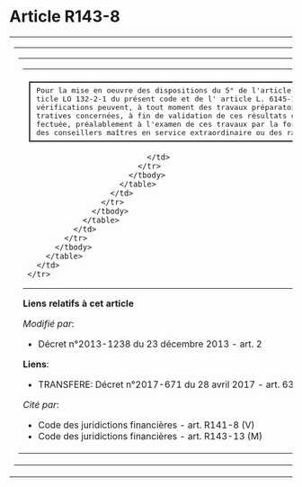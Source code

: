 # Article R143-8

<table>
  <tbody>
    <tr>
      <td>
        <table>
          <tbody>
            <tr>
              <td colspan="8">
                <table>
                  <tbody>
                    <tr>
                      <td>
                        <table>
                          <tbody>
                            <tr>
                              <td colspan="4">
                                <pre>
┏━━━━━━━━━━━━━━━━━━━━━━━━━━━━━━━━━━━━━━━━━━━━━━━━━━━━━━━━━━━━━━━━━━━━━━━━━━━━━━━━━━━━━━━━━━━━━━━━━━━━━━━━━━━━━━━━━━━━━━━━━━━┓
┃ Pour la mise en oeuvre des dispositions du 5° de l'article 58 de la loi organique n° 2001-692 du 1er août 2001, de l'ar-  ┃
┃ ticle LO 132-2-1 du présent code et de l' article L. 6145-16 du code de la santé publique, les résultats provisoires des  ┃
┃ vérifications peuvent, à tout moment des travaux préparatoires à la certification, être transmis aux autorités adminis-   ┃
┃ tratives concernées, à fin de validation de ces résultats ou d'information de ces autorités. Cette transmission est ef-   ┃
┃ fectuée, préalablement à l'examen de ces travaux par la formation compétente de la Cour des comptes, par des magistrats,  ┃
┃ des conseillers maîtres en service extraordinaire ou des rapporteurs extérieurs.                                          ┃
┗━━━━━━━━━━━━━━━━━━━━━━━━━━━━━━━━━━━━━━━━━━━━━━━━━━━━━━━━━━━━━━━━━━━━━━━━━━━━━━━━━━━━━━━━━━━━━━━━━━━━━━━━━━━━━━━━━━━━━━━━━━━┛
</pre>

                              </td>
                            </tr>
                          </tbody>
                        </table>
                      </td>
                    </tr>
                  </tbody>
                </table>
              </td>
            </tr>
          </tbody>
        </table>
      </td>
    </tr>
  </tbody>
</table>

**Liens relatifs à cet article**

_Modifié par_:

  - Décret n°2013-1238 du 23 décembre 2013 - art. 2

**Liens**:

  - TRANSFERE: Décret n°2017-671 du 28 avril 2017 - art. 63

_Cité par_:

  - Code des juridictions financières - art. R141-8 (V)
  - Code des juridictions financières - art. R143-13 (M)
